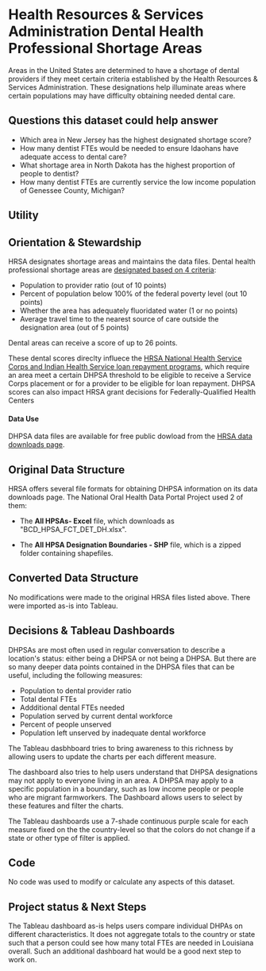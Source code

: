 # Health Resources & Services Administration Dental Health Professional Shortage Areas

Areas in the United States are determined to have a shortage of dental providers if they meet certain criteria established by the Health Resources & Services Administration. These designations help illuminate areas where certain populations may have difficulty obtaining needed dental care.


## Questions this dataset could help answer

* Which area in New Jersey has the highest designated shortage score?
* How many dentist FTEs would be needed to ensure Idaohans have adequate access to dental care?
* What shortage area in North Dakota has the highest proportion of people to dentist?
* How many dentist FTEs are currently service the low income population of Genessee County, Michigan?

## Utility



## Orientation & Stewardship  

HRSA designates shortage areas and maintains the data files. Dental health professional shortage areas are [designated based on 4 criteria](https://bhw.hrsa.gov/workforce-shortage-areas/shortage-designation/scoring):
* Population to provider ratio (out of 10 points)
* Percent of population below 100% of the federal poverty level (out 10 points)
* Whether the area has adequately fluoridated water (1 or no points)
* Average travel time to the nearest source of care outside the designation area (out of 5 points)

Dental areas can receive a score of up to 26 points. 

These dental scores direclty influece the [HRSA National Health Service Corps and Indian Health Service loan repayment programs](https://nhsc.hrsa.gov/scholarships/requirements-compliance/jobs-and-site-search/hpsa-score-class-year), which require an area meet a certain DHPSA threshold to be eligible to receive a Service Corps placement or for a provider to be eligible for loan repayment. DHPSA scores can also impact HRSA grant decisions for Federally-Qualified Health Centers

#### Data Use

DHPSA data files are available for free public dowload from the [HRSA data downloads page](https://data.hrsa.gov/data/download).

## Original Data Structure

HRSA offers several file formats for obtaining DHPSA information on its data downloads page. The National Oral Health Data Portal Project used 2 of them:

* The **All HPSAs- Excel** file, which downloads as "BCD_HPSA_FCT_DET_DH.xlsx".

* The **All HPSA Designation Boundaries - SHP** file, which is a zipped folder containing shapefiles. 

## Converted Data Structure

No modifications were made to the original HRSA files listed above. There were imported as-is into Tableau.

## Decisions & Tableau Dashboards

DHPSAs are most often used in regular conversation to describe a location's status: either being a DHPSA or not being a DHPSA. But there are so many deeper data points contained in the DHPSA files that can be useful, including the following measures:

* Population to dental provider ratio
* Total dental FTEs
* Addditional dental FTEs needed
* Population served by current dental workforce
* Percent of people unserved
* Population left unserved by inadequate dental workforce

The Tableau dasbhboard tries to bring awareness to this richness by allowing users to update the charts per each different measure. 

The dashboard also tries to help users understand that DHPSA designations may not apply to everyone living in an area. A DHPSA may apply to a specific population in a boundary, such as low income people or people who are migrant farmworkers. The Dashboard allows users to select by these features and filter the charts. 

The Tableau dashboards use a 7-shade continuous purple scale for each measure fixed on the the country-level so that the colors do not change if a state or other type of filter is applied.

## Code

No code was used to modify or calculate any aspects of this dataset.

## Project status & Next Steps

The Tableau dashboard as-is helps users compare individual DHPAs on different characteristics. It does not aggregate totals to the country or state such that a person could see how many total FTEs are needed in Louisiana overall. Such an additional dashboard hat would be a good next step to work on. 

